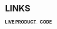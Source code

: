 
# LINKS

<a href = "https://tarjeta-sincolortrue.vercel.app/"> <b>LIVE PRODUCT</b> </a>  &nbsp; <a href = ""> <b>CODE</b> </a> <br>
